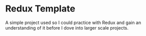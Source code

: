 # Redux Template

A simple project used so I could practice with Redux and gain an understanding of it before I dove into larger scale projects.

